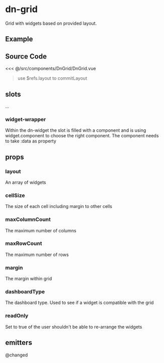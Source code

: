 # dn-grid
Grid with widgets based on provided layout.

## Example

<Demo componentName="examples-dn-grid-doc" />

## Source Code

<SourceCode>
<<< @/src/components/DnGrid/DnGrid.vue
</SourceCode>

> use $refs.layout to commitLayout

## slots

...

### widget-wrapper
Within the dn-widget the slot is filled with a component and is using widget.component to choose the right component. The component needs to take :data as property


## props
### layout
An array of widgets

### cellSize
The size of each cell including margin to other cells

### maxColumnCount
The maximum number of columns

### maxRowCount
The maximum number of rows

### margin
The margin within grid

### dashboardType
The dashboard type. Used to see if a widget is compatible with the grid

### readOnly
Set to true of the user shouldn't be able to re-arrange the widgets

## emitters
@changed
